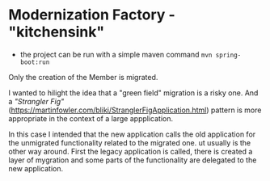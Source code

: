 # Modernization Factory - "kitchensink"

* the project can be run with a simple maven command ```mvn spring-boot:run```

Only the creation of the Member is migrated. 

I wanted to hilight the idea that a "green field" migration is a risky one. And a _"Strangler Fig"_ (https://martinfowler.com/bliki/StranglerFigApplication.html) pattern is more appropriate in the context of a large appplication. 

In this case I intended that the new application calls the old application for the unmigrated functionality related to the migrated one. ut usually is the other way around. First the legacy application is called, there is created a layer of mygration and some parts of the functionality are delegated to the new application.